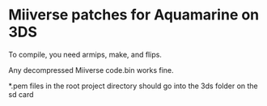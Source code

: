# Miiverse patches for Aquamarine on 3DS

To compile, you need armips, make, and flips.

Any decompressed Miiverse code.bin works fine.

*.pem files in the root project directory should go into the 3ds folder on the sd card
